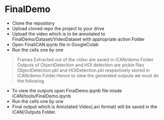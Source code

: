 # FinalDemo

- Clone the repository
- Upload  cloned repo the project to your drive
- Upload the video which is to be annotated to FinalDemo/Dataset/VideoDataset with appropriate action Folder
- Open FinaliCAN.ipynb file in GoogleColab
- Run the cells one by one
> Frames Extracted out of the video are saved in iCAN/demo Folder
> Outputs of ObjectDetection and HOI detection are pickle files ObjectDetection.pkl and HOIDetection.pkl respectively stored in iCAN/demo Folder.Hence to view the generated outputs we must do the following
- To view the outputs open FinalDemo.ipynb file inisde iCAN/tools/FinalDemo.ipynb
- Run the cells one by one
- Final output which is Annotated Video(.avi format) will be saved in the iCAN/Outputs Folder.
